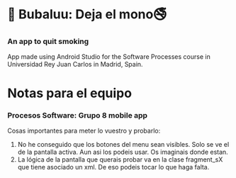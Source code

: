 # 🙉 Bubaluu: Deja el mono🚭
### An app to quit smoking

App made using Android Studio for the Software Processes course in Universidad Rey Juan Carlos in Madrid, Spain.

# Notas para el equipo
### Procesos Software: Grupo 8 mobile app
Cosas importantes para meter lo vuestro y probarlo:
  1. No he conseguido que los botones del menu sean visibles. Solo se ve el de la pantalla activa. Aun asi los podeis usar. Os imaginais donde estan.
  2. La lógica de la pantalla que querais probar va en la clase fragment_sX que tiene asociado un xml. De eso podeis tocar lo que haga falta.
